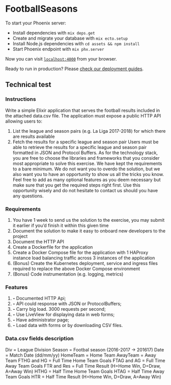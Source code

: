 # FootballSeasons

To start your Phoenix server:

  * Install dependencies with `mix deps.get`
  * Create and migrate your database with `mix ecto.setup`
  * Install Node.js dependencies with `cd assets && npm install`
  * Start Phoenix endpoint with `mix phx.server`

Now you can visit [`localhost:4000`](http://localhost:4000) from your browser.

Ready to run in production? Please [check our deployment guides](https://hexdocs.pm/phoenix/deployment.html).

## Technical test

### Instructions

Write a simple Elixir application that serves the football results included in the attached data.csv file.
The application must expose a public HTTP API allowing users to:
1. List the league and season pairs (e.g. La Liga 2017-2018) for which there are results available
2. Fetch the results for a specific league and season pair
Users must be able to retrieve the results for a specific league and season pair formatted in JSON and Protocol Buffers.
As for the technology stack, you are free to choose the libraries and frameworks that you consider most appropriate to solve this exercise.
We have kept the requirements to a bare minimum. 
We do not want you to overdo the solution, but we also want you to have an opportunity to show us all the tricks you know. 
Feel free to add as many optional features as you deem necessary but make sure that you get the required steps right first. 
Use this opportunity wisely and do not hesitate to contact us should you have any questions.

### Requirements

1. You have 1 week to send us the solution to the exercise, you may submit it earlier if you’d
finish it within this given time
2. Document the solution to make it easy to onboard new developers to the project
3. Document the HTTP API
4. Create a Dockerfile for the application
5. Create a Docker Compose file for the application with 1 HAProxy instance load balancing
traffic across 3 instances of the application
6. (Bonus) Create the Kubernetes deployment, service and ingress files required to replace the
above Docker Compose environment
7. (Bonus) Code instrumentation (e.g. logging, metrics)

### Features

1. **-** Documented HTTP Api;
2. **-** API could response with JSON or ProtocolBuffers;
3. **-** Carry big load. 3000 requests per second;
4. **-** Use LiveView for displaying data in web forms;
5. **-** Have administrator page;
6. **-** Load data with forms or by downloading CSV files.

### Data.csv fields description

Div = League Division
Season = Footbal season (2016-2017 -> 201617)
Date = Match Date (dd/mm/yy)
HomeTeam = Home Team
AwayTeam = Away Team
FTHG and HG = Full Time Home Team Goals
FTAG and AG = Full Time Away Team Goals
FTR and Res = Full Time Result (H=Home Win, D=Draw, A=Away Win)
HTHG = Half Time Home Team Goals
HTAG = Half Time Away Team Goals
HTR = Half Time Result (H=Home Win, D=Draw, A=Away Win)
